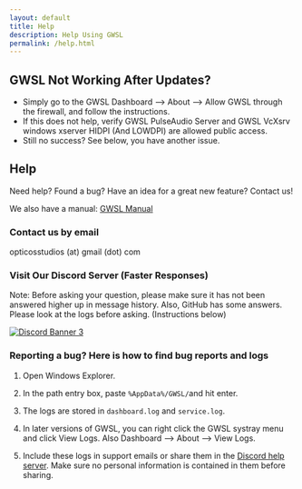 ```yaml
---
layout: default
title: Help
description: Help Using GWSL
permalink: /help.html
---
```

## GWSL Not Working After Updates?
* Simply go to the GWSL Dashboard --> About --> Allow GWSL through the firewall, and follow the instructions.
* If this does not help, verify GWSL PulseAudio Server and GWSL VcXsrv windows xserver HIDPI (And LOWDPI) are allowed public access.
* Still no success? See below, you have another issue.

## Help

Need help? Found a bug? Have an idea for a great new feature? Contact us!

We also have a manual:
[GWSL Manual](./tutorials/manual.html)


### Contact us by email

opticosstudios (at) gmail (dot) com

### Visit Our Discord Server (Faster Responses)

Note: Before asking your question, please make sure it has not been answered higher up in message history. Also, GitHub has some answers. Please look at the logs before asking. (Instructions below)

[![Discord Banner 3](https://discord.com/api/guilds/618185330289541130/widget.png?style=banner3)](https://discord.gg/VkvNgkH)


### Reporting a bug? Here is how to find bug reports and logs

1.  Open Windows Explorer.

2.  In the path entry box, paste ```%AppData%/GWSL/```and hit enter.

3.  The logs are stored in ```dashboard.log``` and ```service.log```.

4.  In later versions of GWSL, you can right click the GWSL systray menu and click View Logs. Also Dashboard --> About --> View Logs.

5.  Include these logs in support emails or share them in the [Discord help server](https://discord.gg/VkvNgkH). Make sure no personal information is contained in them before sharing.


